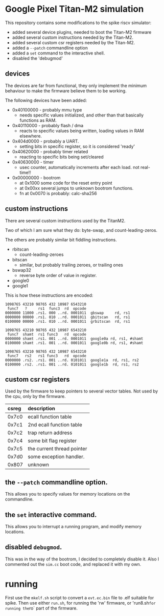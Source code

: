 # Google Pixel Titan-M2 simulation

This repository contains some modifications to the spike riscv simulator:

 * added several device plugins, needed to boot the Titan-M2 firmware
 * added several custom instructions needed by the Titan-M2.
 * added several custom csr registers needed by the Titan-M2.
 * added a `--patch` commandline option
 * added a `set` command to the interactive shell.
 * disabled the 'debugmod'


## devices

The devices are far from functional, they only implement the minimum behaviour
to make the firmware believe them to be working.

The following devices have been added:

 * 0x40100000 - probably mmu type
    * needs specific values initialized, and other than that basically functions as RAM.
 * 0x40110000 - probably flash / dma
    * reacts to specific values being written, loading values in RAM elsewhere.
 * 0x404d0000 - probably a UART.
    * setting bits in specific register, so it is considered 'ready'
 * 0x40620000 - probably timer related
    * reacting to specific bits being set/cleared
 * 0x40630000 - timer
    * usec counter, automatically increments after each load. not real-time!!
 * 0x00000000 - bootrom
    * at 0x1000 some code for the reset entry point
    * at 0x00xx several jumps to unknown bootrom functions.
    * fn at 0x0070 is probably: calc-sha256

## custom instructions

There are several custom instructions used by the TitanM2.

Two of which I am sure what they do: byte-swap, and count-leading-zeros.

The others are probably similar bit fiddling instructions.

 * rbitscan
    * count-leading-zeroes
 * bitscan
    * similar, but probably trailing zeroes, or trailing ones
 * bswap32
    * reverse byte order of value in register.
 * google0
 * google1

This is how these instructions are encoded:

```
1098765 43210 98765 432 10987 6543210 
 func7   ?     rs1  func3  rd  opcode
0000000 11000 .rs1. 000 ..rd. 0001011  gbswap     rd, rs1
0000000 00000 .rs1. 010 ..rd. 0001011  gbitscan   rd, rs1
0100000 00000 .rs1. 010 ..rd. 0001011  grbitscan  rd, rs1
```

```
1098765 43210 98765 432 10987 6543210 
 func7  shamt  rs1 func3   rd  opcode
0000000 shamt .rs1. 001 ..rd. 0001011  google0a rd, rs1, #shamt
0100000 shamt .rs1. 001 ..rd. 0001011  google0b rd, rs1, #shamt
```

```
1098765 43210 98765 432 10987 6543210 
 func7   rs2   rs1 func3   rd  opcode
0000000 .rs2. .rs1. 001 ..rd. 0101011  google1a  rd, rs1, rs2
0100000 .rs2. .rs1. 001 ..rd. 0101011  google1b  rd, rs1, rs2 
```



## custom csr registers

Used by the firmware to keep pointers to several vector tables. Not used by the cpu, only by the firmware.

| csreg | description
| :--  | :--
| 0x7c0 | ecall function table
| 0x7c1 | 2nd ecall function table
| 0x7c2 | trap return address
| 0x7c4 | some bit flag register
| 0x7c5 | the current thread pointer
| 0x7d0 | some exception handler.
| 0x807 | unknown


## the `--patch` commandline option.

This allows you to specify values for memory locations on the commandline.


## the `set` interactive command.

This allows you to interrupt a running program, and modify memory locations.


## disabled `debugmod`.

This was in the way of the bootrom, I decided to completely disable it.
Also I commented out the `sim.cc` boot code, and replaced it with my own.


# running

First use the `mkelf.sh` script to convert a `evt.ec.bin` file to .elf suitable for spike.
Then use either `run.sh`, for running the 'rw' firmware, or 'run8.sh` for running the `ro` part of the firmware.


